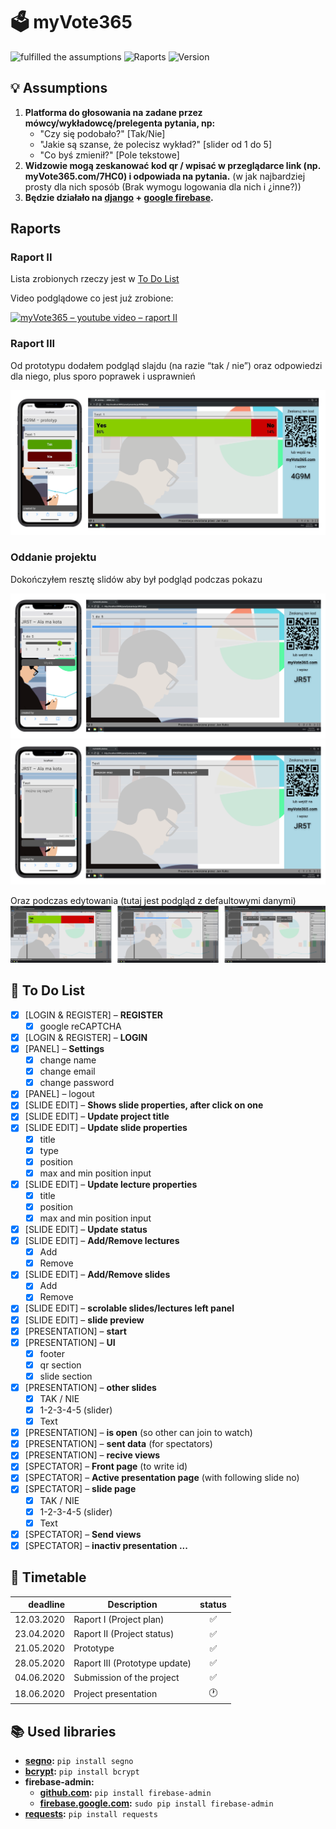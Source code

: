 # 🗳 myVote365

![fulfilled the assumptions](https://img.shields.io/badge/Fulfilled_assumptions-100%25-brightgreen)
![Raports](https://img.shields.io/badge/Raports_%26%20Presentation-83.33%25-blue)
![Version](https://img.shields.io/badge/Version-Alpha_v1.0-blueviolet)

## 💡 Assumptions

1. **Platforma do głosowania na zadane przez mówcy/wykładowcę/prelegenta pytania, np:**
   - "Czy się podobało?" [Tak/Nie]
   - "Jakie są szanse, że polecisz wykład?" [slider od 1 do 5]
   - "Co byś zmienił?" [Pole tekstowe]
2. **Widzowie mogą zeskanować kod qr / wpisać w przeglądarce link (np. myVote365.com/7HC0) i odpowiada na pytania.** (w jak najbardziej prosty dla nich sposób (Brak wymogu logowania dla nich i ¿inne?))
3. **Będzie działało na [django](https://www.djangoproject.com/) + [google firebase](https://firebase.google.com/).**

## Raports

### Raport II

Lista zrobionych rzeczy jest w [To Do List](#-to-do-list)

Video podglądowe co jest już zrobione:

[![myVote365 – youtube video – raport II](http://img.youtube.com/vi/hm9VYDDarjA/0.jpg)](http://www.youtube.com/watch?v=hm9VYDDarjA)

### Raport III

Od prototypu dodałem podgląd slajdu (na razie “tak / nie”) oraz odpowiedzi dla niego, plus sporo poprawek i usprawnień

![slide yes / no](README_media/Raport%20III/raport-iii-phone-desktop.png)

### Oddanie projektu

Dokończyłem resztę slidów aby był podgląd podczas pokazu

![slide slider 1 to 5](README_media/Oddanie%20projektu/oddanie_slider_1to5.png)
![slide text](README_media/Oddanie%20projektu/oddanie_text.png)

Oraz podczas edytowania (tutaj jest podgląd z defaultowymi danymi)
![panel](README_media/Oddanie%20projektu/oddanie%202.png)

## 📝 To Do List

- [x] [LOGIN & REGISTER] – **REGISTER**
  - [x] google reCAPTCHA
- [x] [LOGIN & REGISTER] – **LOGIN**
- [x] [PANEL] – **Settings**
  - [x] change name
  - [x] change email
  - [x] change password
- [x] [PANEL] – logout
- [x] [SLIDE EDIT] – **Shows slide properties, after click on one**
- [x] [SLIDE EDIT] – **Update project title**
- [x] [SLIDE EDIT] – **Update slide properties**
  - [x] title
  - [x] type
  - [x] position
  - [x] max and min position input
- [x] [SLIDE EDIT] – **Update lecture properties**
  - [x] title
  - [x] position
  - [x] max and min position input
- [x] [SLIDE EDIT] – **Update status**
- [x] [SLIDE EDIT] – **Add/Remove lectures**
  - [x] Add
  - [x] Remove
- [x] [SLIDE EDIT] – **Add/Remove slides**
  - [x] Add
  - [x] Remove
- [x] [SLIDE EDIT] – **scrolable slides/lectures left panel**
- [x] [SLIDE EDIT] – **slide preview**
- [x] [PRESENTATION] – **start**
- [x] [PRESENTATION] – **UI**
  - [x] footer
  - [x] qr section
  - [x] slide section
- [x] [PRESENTATION] – **other slides**
  - [x] TAK / NIE
  - [x] 1-2-3-4-5 (slider)
  - [x] Text
- [x] [PRESENTATION] – **is open** (so other can join to watch)
- [x] [PRESENTATION] – **sent data** (for spectators)
- [x] [PRESENTATION] – **recive views**
- [x] [SPECTATOR] – **Front page** (to write id)
- [x] [SPECTATOR] – **Active presentation page** (with following slide no)
- [x] [SPECTATOR] – **slide page**
  - [x] TAK / NIE
  - [x] 1-2-3-4-5 (slider)
  - [x] Text
- [x] [SPECTATOR] – **Send views**
- [x] [SPECTATOR] – **inactiv presentation ...**

## 📆 Timetable

| deadline   | Description                   | status |
| ---------: | ----------------------------- | :----: |
| 12.03.2020 | Raport I (Project plan)       |   ✅   |
| 23.04.2020 | Raport II (Project status)    |   ✅   |
| 21.05.2020 | Prototype                     |   ✅   |
| 28.05.2020 | Raport III (Prototype update) |   ✅   |
| 04.06.2020 | Submission of the project     |   ✅   |
| 18.06.2020 | Project presentation          |   🕐   |

## 📚 Used libraries

- **[segno](https://pypi.org/project/segno/):** `pip install segno`
- **[bcrypt](https://pypi.org/project/bcrypt/):** `pip install bcrypt`
- **firebase-admin:**
  - **[github.com](https://github.com/firebase/firebase-admin-python):** `pip install firebase-admin`
  - **[firebase.google.com](https://firebase.google.com/docs/admin/setup/):** `sudo pip install firebase-admin`
- **[requests](https://pypi.org/project/bcrypt/):** `pip install requests`
